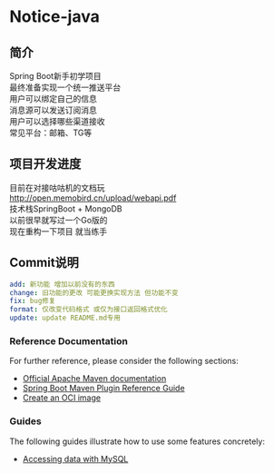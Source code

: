 # Notice-java

## 简介
Spring Boot新手初学项目  
最终准备实现一个统一推送平台  
用户可以绑定自己的信息  
消息源可以发送订阅消息  
用户可以选择哪些渠道接收  
常见平台：邮箱、TG等  

## 项目开发进度
目前在对接咕咕机的文档玩  
http://open.memobird.cn/upload/webapi.pdf  
技术栈SpringBoot + MongoDB  
以前很早就写过一个Go版的  
现在重构一下项目 就当练手  

## Commit说明
```yaml
add: 新功能 增加以前没有的东西
change: 旧功能的更改 可能更换实现方法 但功能不变
fix: bug修复
format: 仅改变代码格式 或仅为接口返回格式优化
update: update README.md专用
```

### Reference Documentation
For further reference, please consider the following sections:

* [Official Apache Maven documentation](https://maven.apache.org/guides/index.html)
* [Spring Boot Maven Plugin Reference Guide](https://docs.spring.io/spring-boot/docs/2.3.0.RELEASE/maven-plugin/reference/html/)
* [Create an OCI image](https://docs.spring.io/spring-boot/docs/2.3.0.RELEASE/maven-plugin/reference/html/#build-image)

### Guides
The following guides illustrate how to use some features concretely:

* [Accessing data with MySQL](https://spring.io/guides/gs/accessing-data-mysql/)
